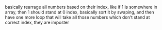 basically rearrage all numbers based on their index, like if 1 is somewhere in array, then 1 should stand at 0 index, basically sort it by swaping, and then have one more loop that will take all those numbers which don't stand at correct index, they are imposter